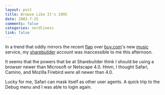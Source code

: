 ```yaml
--- 
layout: post
title: Browse Like It's 1995
date: 2003-7-25
comments: false
categories: nerdliness
link: false
---
```

In a trend that oddly mirrors the recent <a href="http://texturadesign.com/html/index_previous.htm#072403">flap</a> over <a href="http://www.buy.com">buy.com</a>'s new <a href="http://buymusic.com/">music</a> service, my <a href="http://www.sharebuilder.com">sharebuilder</a> account was inaccessible to me this afternoon.

It seems that the powers that be at Sharebuilder think I should be using a browser newer than Microsoft or Netscape 4.0. Hmm, I thought Safari, Camino, and Mozilla Firebird <i>were</i> all newer than 4.0.

Lucky for me, Safari can mask itself as other user agents. A quick trip to the Debug menu and I was able to login again.
